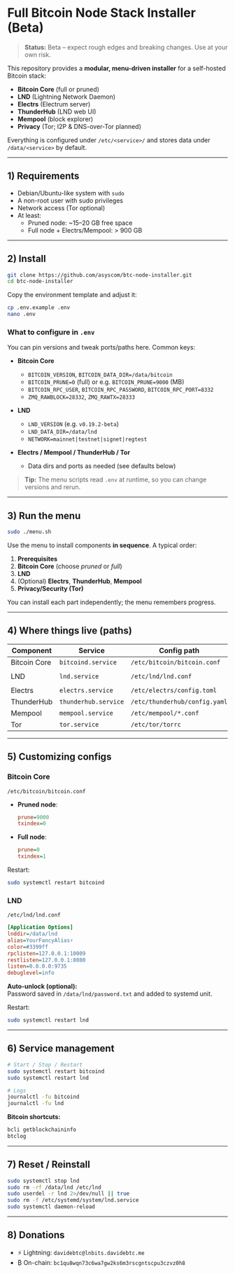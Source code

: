 # Full Bitcoin Node Stack Installer (Beta)

> **Status:** Beta – expect rough edges and breaking changes. Use at your own risk.

This repository provides a **modular, menu-driven installer** for a self-hosted Bitcoin stack:

- **Bitcoin Core** (full or pruned)
- **LND** (Lightning Network Daemon)
- **Electrs** (Electrum server)
- **ThunderHub** (LND web UI)
- **Mempool** (block explorer)
- **Privacy** (Tor; I2P & DNS-over-Tor planned)

Everything is configured under `/etc/<service>/` and stores data under `/data/<service>` by default.

---

## 1) Requirements

- Debian/Ubuntu-like system with `sudo`
- A non-root user with sudo privileges
- Network access (Tor optional)
- At least:
  - Pruned node: ~15–20 GB free space
  - Full node + Electrs/Mempool: > 900 GB

---

## 2) Install

```bash
git clone https://github.com/asyscom/btc-node-installer.git
cd btc-node-installer
```

Copy the environment template and adjust it:

```bash
cp .env.example .env
nano .env
```

### What to configure in `.env`

You can pin versions and tweak ports/paths here. Common keys:

- **Bitcoin Core**
  - `BITCOIN_VERSION`, `BITCOIN_DATA_DIR=/data/bitcoin`
  - `BITCOIN_PRUNE=0` (full) or e.g. `BITCOIN_PRUNE=9000` (MB)
  - `BITCOIN_RPC_USER`, `BITCOIN_RPC_PASSWORD`, `BITCOIN_RPC_PORT=8332`
  - `ZMQ_RAWBLOCK=28332`, `ZMQ_RAWTX=28333`

- **LND**
  - `LND_VERSION` (e.g. `v0.19.2-beta`)
  - `LND_DATA_DIR=/data/lnd`
  - `NETWORK=mainnet|testnet|signet|regtest`

- **Electrs / Mempool / ThunderHub / Tor**
  - Data dirs and ports as needed (see defaults below)

> **Tip:** The menu scripts read `.env` at runtime, so you can change versions and rerun.

---

## 3) Run the menu

```bash
sudo ./menu.sh
```

Use the menu to install components **in sequence**. A typical order:

1. **Prerequisites**
2. **Bitcoin Core** (choose *pruned* or *full*)
3. **LND**
4. (Optional) **Electrs**, **ThunderHub**, **Mempool**
7. **Privacy/Security (Tor)**

You can install each part independently; the menu remembers progress.

---

## 4) Where things live (paths)

| Component     | Service                  | Config path                    | Data dir            | Binaries                 |
|---------------|---------------------------|--------------------------------|---------------------|--------------------------|
| Bitcoin Core  | `bitcoind.service`        | `/etc/bitcoin/bitcoin.conf`    | `/data/bitcoin`     | `/usr/local/bin/bitcoin*`|
| LND           | `lnd.service`             | `/etc/lnd/lnd.conf`            | `/data/lnd`         | `/usr/local/bin/lnd, lncli` |
| Electrs       | `electrs.service`         | `/etc/electrs/config.toml`     | `/data/electrs`     | `/usr/local/bin/electrs` |
| ThunderHub    | `thunderhub.service`      | `/etc/thunderhub/config.yaml`  | `/data/thunderhub`  | (via Node/npm)           |
| Mempool       | `mempool.service`         | `/etc/mempool/*.conf`          | `/data/mempool`     | (docker/compiled)        |
| Tor           | `tor.service`             | `/etc/tor/torrc`               | `/var/lib/tor`      | `/usr/sbin/tor`          |

---

## 5) Customizing configs

### Bitcoin Core

`/etc/bitcoin/bitcoin.conf`

- **Pruned node**:
  ```ini
  prune=9000
  txindex=0
  ```
- **Full node**:
  ```ini
  prune=0
  txindex=1
  ```

Restart:
```bash
sudo systemctl restart bitcoind
```

### LND

`/etc/lnd/lnd.conf`

```ini
[Application Options]
lnddir=/data/lnd
alias=YourFancyAlias⚡
color=#3399ff
rpclisten=127.0.0.1:10009
restlisten=127.0.0.1:8080
listen=0.0.0.0:9735
debuglevel=info
```

**Auto-unlock (optional):**  
Password saved in `/data/lnd/password.txt` and added to systemd unit.

Restart:
```bash
sudo systemctl restart lnd
```

---

## 6) Service management

```bash
# Start / Stop / Restart
sudo systemctl restart bitcoind
sudo systemctl restart lnd

# Logs
journalctl -fu bitcoind
journalctl -fu lnd
```

**Bitcoin shortcuts:**

```bash
bcli getblockchaininfo
btclog
```

---

## 7) Reset / Reinstall

```bash
sudo systemctl stop lnd
sudo rm -rf /data/lnd /etc/lnd
sudo userdel -r lnd 2>/dev/null || true
sudo rm -f /etc/systemd/system/lnd.service
sudo systemctl daemon-reload
```

---

## 8) Donations

- ⚡ Lightning: `davidebtc@lnbits.davidebtc.me`
- ₿ On-chain: `bc1qu8wqn73c6wa7gw2ks6m3rscgntscpu3czvz0h8`
